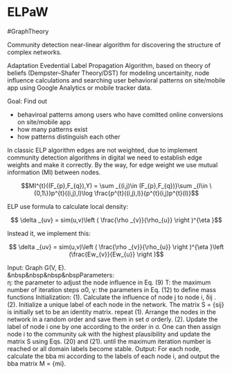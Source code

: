 # ELPaW

#GraphTheory

Community detection near-linear algorithm for discovering the structure of complex networks.

Adaptation Evedential Label Propagation Algorithm, based on theory of beliefs (Dempster–Shafer
Theory/DST) for modeling uncertainity, node influence calculations and searching user behavioral patterns on site/mobile app using Google Analytics or mobile tracker data.

Goal: Find out 
- behaviroal patterns among users who have comitted online conversions on site/mobile app
- how many patterns exist
- how patterns distinguish each other

In classic ELP algorithm edges are not weighted, due to implement community detection algorithms in digital we need to establish edge weights and make it correctly.
By the way, for edge weight we use mutual information (MI) between nodes.

$$MI^{t}((F_{p},F_{q}),Y) = \sum _{(i,j)\in (F_{p},F_{q})}\sum _{l\in \{0,1\}}p^{t}((i,j),l)\log \frac{p^{t}((i,j),l)}{p^{t}(i,j)p^{t}(l)}$$

ELP use formula to calculate local density:

$$ \delta _{uv} = sim(u,v)\left ( \frac{\rho _{v}}{\rho_{u}} \right )^{\eta }$$

Instead it, we implement this:

$$ \delta _{uv} = sim(u,v)\left ( \frac{\rho _{v}}{\rho_{u}} \right )^{\eta }\left (\frac{Ew_{v}}{Ew_{u}} \right )$$

Input: Graph G(V, E).<br />
&nbsp&nbsp&nbsp&nbspParameters:<br />
η: the parameter to adjust the node influence in Eq. (9)
T: the maximum number of iteration steps
α0, γ: the parameters in Eq. (12) to define mass functions
Initialization:
(1). Calculate the influence of node j to node i, δij .
(2). Initialize a unique label of each node in the network.
The matrix S = {sij} is initially set to be an identity matrix.
repeat
(1). Arrange the nodes in the network in a random order
and save them in set σ orderly.
(2). Update the label of node i one by one according to the
order in σ. One can then assign node i to the community
ωk with the highest plausibility and update the matrix S
using Eqs. (20) and (21).
until the maximum iteration number is reached or all
domain labels become stable.
Output: For each node, calculate the bba mi according
to the labels of each node i, and output the bba matrix
M = {mi}.




